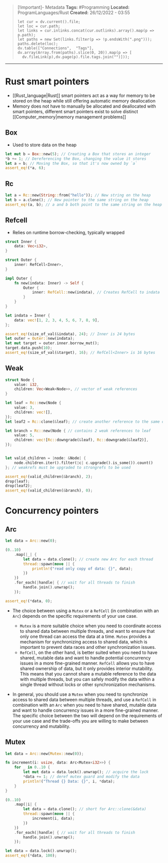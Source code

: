 > [!important]- Metadata
> **Tags:** #Programming 
> **Located:** ProgramLanguages/Rust
> **Created:** 26/12/2022 - 03:55
> ```dataviewjs
>let cur = dv.current().file;
>let loc = cur.path;
>let links = cur.inlinks.concat(cur.outlinks).array().map(p => p.path);
>let paths = new Set(links.filter(p => !p.endsWith(".png")));
>paths.delete(loc);
>dv.table(["Connections",  "Tags"], dv.array(Array.from(paths).slice(0, 20)).map(p => [
>   dv.fileLink(p),dv.page(p).file.tags.join("")]));
> ```

___
# Rust smart pointers
- [[Rust_language|Rust]] smart pointers act as a way for memory to be stored on the heap while still offering automatic memory deallocation
- Memory does not have to manually be allocated and deallocated with smart pointers, different smart pointers exist to solve distinct [[Computer_memory|memory management problems]]

## Box
- Used to store data on the heap
```rust
let mut b = Box::new(5); // Creating a Box that stores an integer
*b += 1; // Dereferencing the Box, changing the value it stores
let a = b; // Moving the Box, so that it's now owned by `a`
assert_eq!(*a, 6);
```



## Rc
```rust
let a = Rc::new(String::from("hello")); // New string on the heap
let b = a.clone(); // New pointer to the same string on the heap
assert_eq!(a, b); // a and b both point to the same string on the heap
```


## Refcell
- Relies on runtime borrow-checking, typically wrapped 
```rust
struct Inner {
    data: Vec<i32>,
}

struct Outer {
    inner: RefCell<Inner>,
}

impl Outer {
    fn new(indata: Inner) -> Self {
        Outer {
            inner: RefCell::new(indata), // Creates RefCell to indata
        }
    }
}

let indata = Inner {
    data: vec![1, 2, 3, 4, 5, 6, 7, 8, 9],
};

assert_eq!(size_of_val(&indata), 24); // Inner is 24 bytes
let outer = Outer::new(indata);
let mut target = outer.inner.borrow_mut();
target.data.push(10);
assert_eq!(size_of_val(&target), 16); // RefCell<Inner> is 16 bytes
```
## Weak 
```rust
struct Node {
    value: i32,
    children: Vec<Weak<Node>>, // vector of weak references
}

let leaf = Rc::new(Node {
    value: 3,
    children: vec![],
});
let leaf2 = Rc::clone(&leaf); // create another reference to the same object

let branch = Rc::new(Node { // contains 2 weak references to leaf
    value: 5,
    children: vec![Rc::downgrade(&leaf), Rc::downgrade(&leaf2)],
});


let valid_children = |node: &Node| {
    node.children.iter().filter(|c| c.upgrade().is_some()).count()
}; // weakrefs must be upgraded to strongrefs to be used

assert_eq!(valid_children(&branch), 2);
drop(leaf);
drop(leaf2);
assert_eq!(valid_children(&branch), 0);

```


# Concurrency pointers
## Arc
```rust
let data = Arc::new(0);

(0..10)
    .map(|_| {
        let data = data.clone(); // create new Arc for each thread
        thread::spawn(move || {
            println!("read only copy of data: {}", data);
        })
    })
    .for_each(|handle| { // wait for all threads to finish
        handle.join().unwrap();
    });

assert_eq!(*data, 0);
```
- The choice between using a `Mutex` or a `RefCell` (in combination with an `Arc`) depends on the specific requirements of your use case.

    - `Mutex` is a more suitable choice when you need to coordinate access to shared data between multiple threads, and want to ensure that only one thread can access the data at a time. `Mutex` provides a mechanism for synchronizing access to shared data, which is important to prevent data races and other synchronization issues.
    - `RefCell`, on the other hand, is better suited when you need to have shared, mutable data and want to handle potential concurrency issues in a more fine-grained manner. `RefCell` allows you to have shared ownership of data, but it only provides interior mutability. This means that you cannot share a mutable reference to the data with multiple threads, but you can safely modify the data within a single thread without locks or other synchronization mechanisms.

- In general, you should use a `Mutex` when you need to synchronize access to shared data between multiple threads, and use a `RefCell` in combination with an `Arc` when you need to have shared, mutable data and want to handle concurrency issues in a more fine-grained manner. The specific choice between the two will depend on the requirements of your use case and the trade-offs you are willing to make between concurrency and mutability.
## Mutex
```rust
let data = Arc::new(Mutex::new(0));

fn increment(i: usize, data: Arc<Mutex<i32>>) {
    for _ in 0..10 {
        let mut data = data.lock().unwrap(); // acquire the lock
        *data += 1; // deref mutex guard and modify the data
        println!("Thread {} Data: {}", i, *data);
    }
}

(0..10)
    .map(|i| {
        let data = data.clone(); // short for Arc::clone(&data)
        thread::spawn(move || {
            increment(i, data);
        })
    })
    .for_each(|handle| { // wait for all threads to finish
        handle.join().unwrap();
    });

let data = data.lock().unwrap();
assert_eq!(*data, 100);
```


